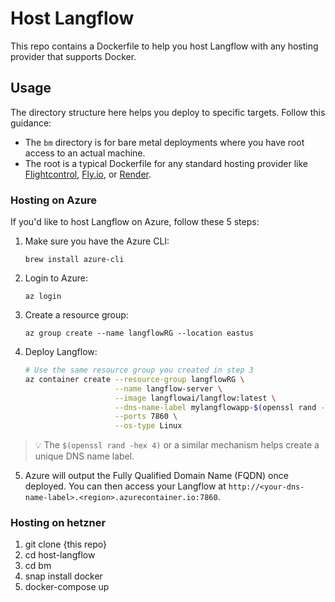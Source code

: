 # Host Langflow

This repo contains a Dockerfile to help you host Langflow with any hosting provider that supports Docker.

## Usage

The directory structure here helps you deploy to specific targets. Follow this guidance:

- The `bm` directory is for bare metal deployments where you have root access to an actual machine.
- The root is a typical Dockerfile for any standard hosting provider like [Flightcontrol](https://flightcontrol.dev), [Fly.io](https://fly.io), or [Render](https://render.com).

### Hosting on Azure

If you'd like to host Langflow on Azure, follow these 5 steps:

1. Make sure you have the Azure CLI:

   `brew install azure-cli`

2. Login to Azure:

   `az login`

3. Create a resource group:

   `az group create --name langflowRG --location eastus`

4. Deploy Langflow:

   ```bash
   # Use the same resource group you created in step 3
   az container create --resource-group langflowRG \
                       --name langflow-server \
                       --image langflowai/langflow:latest \
                       --dns-name-label mylangflowapp-$(openssl rand -hex 4) \
                       --ports 7860 \
                       --os-type Linux
   ```

> :bulb: The `$(openssl rand -hex 4)` or a similar mechanism helps create a unique DNS name label.

5. Azure will output the Fully Qualified Domain Name (FQDN) once deployed. You can then access your Langflow at `http://<your-dns-name-label>.<region>.azurecontainer.io:7860`.




### Hosting on hetzner

1. git clone {this repo}
2. cd host-langflow
3. cd bm
4. snap install docker
5. docker-compose up 






